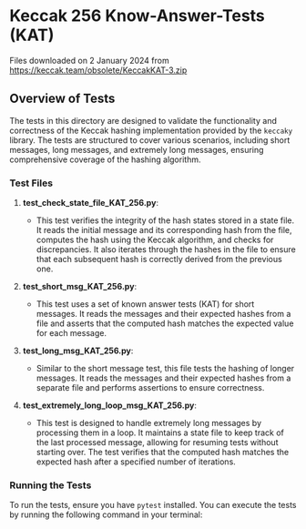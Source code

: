 # Keccak 256 Know-Answer-Tests (KAT)

Files downloaded on 2 January 2024 from https://keccak.team/obsolete/KeccakKAT-3.zip

## Overview of Tests

The tests in this directory are designed to validate the functionality and correctness of the Keccak hashing implementation provided by the `keccaky` library. The tests are structured to cover various scenarios, including short messages, long messages, and extremely long messages, ensuring comprehensive coverage of the hashing algorithm.

### Test Files

1. **test_check_state_file_KAT_256.py**: 
   - This test verifies the integrity of the hash states stored in a state file. It reads the initial message and its corresponding hash from the file, computes the hash using the Keccak algorithm, and checks for discrepancies. It also iterates through the hashes in the file to ensure that each subsequent hash is correctly derived from the previous one.

2. **test_short_msg_KAT_256.py**: 
   - This test uses a set of known answer tests (KAT) for short messages. It reads the messages and their expected hashes from a file and asserts that the computed hash matches the expected value for each message.

3. **test_long_msg_KAT_256.py**: 
   - Similar to the short message test, this file tests the hashing of longer messages. It reads the messages and their expected hashes from a separate file and performs assertions to ensure correctness.

4. **test_extremely_long_loop_msg_KAT_256.py**: 
   - This test is designed to handle extremely long messages by processing them in a loop. It maintains a state file to keep track of the last processed message, allowing for resuming tests without starting over. The test verifies that the computed hash matches the expected hash after a specified number of iterations.

### Running the Tests

To run the tests, ensure you have `pytest` installed. You can execute the tests by running the following command in your terminal:
